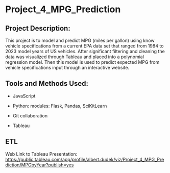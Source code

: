 # Project_4_MPG_Prediction

## Project Description:
This project is to model and predict MPG (miles per gallon) using know vehicle specifications from a current EPA data set that ranged from 1984 to 2023 model years of US vehicles. After significant filtering and cleaning the data was visualized through Tableau and placed into a polynomial regression model. Then this model is used to predict expected MPG from vehicle specifications input through an interactive website.

## Tools and Methods Used:

- JavaScript

- Python:
	modules: Flask, Pandas, SciKitLearn

- Git collaboration

- Tableau

## ETL





Web Link to Tableau Presentation: https://public.tableau.com/app/profile/albert.dudek/viz/Project_4_MPG_Prediction/MPGbyYear?publish=yes
